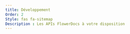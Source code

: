 ```yaml
---
title: Développement
Order: 2
Style: fas fa-sitemap
Description : Les APIs FlowerDocs à votre disposition
---
```


